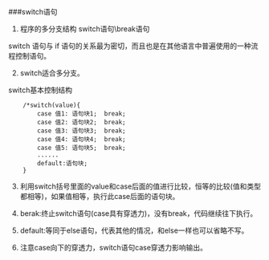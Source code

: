 ###switch语句

1. 程序的多分支结构 switch语句\break语句

switch 语句与 if 语句的关系最为密切，而且也是在其他语言中普遍使用的一种流程控制语句。
		
2. switch适合多分支。

switch基本控制结构
		
		/*switch(value){
			case 值1: 语句块1;  break;
			case 值2: 语句块2;  break;
			case 值3: 语句块3;  break;
			case 值4: 语句块4;  break;
			case 值5: 语句块5;  break;
			......
			default:语句块;
		}

3. 利用switch括号里面的value和case后面的值进行比较，恒等的比较(值和类型都相等)，如果值相等，执行此case后面的语句块。

4. berak:终止switch语句(case具有穿透力)，没有break，代码继续往下执行。

5. default:等同于else语句，代表其他的情况，和else一样也可以省略不写。

6. 注意case向下的穿透力，switch语句case穿透力影响输出。
